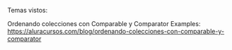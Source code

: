 
Temas vistos:

Ordenando colecciones con Comparable y Comparator
Examples: https://aluracursos.com/blog/ordenando-colecciones-con-comparable-y-comparator

